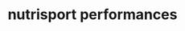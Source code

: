 ---
title: "nutrisport performances"
url: /servon/nutrisport-performances/
shop: les compléments alimentaires
---